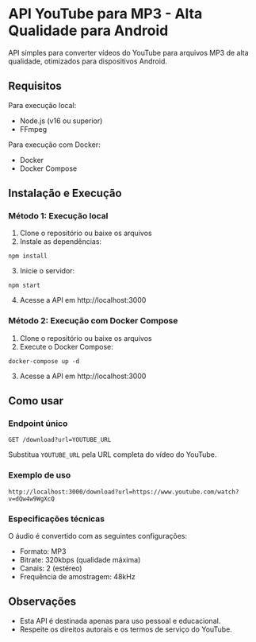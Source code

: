 # API YouTube para MP3 - Alta Qualidade para Android

API simples para converter vídeos do YouTube para arquivos MP3 de alta qualidade, otimizados para dispositivos Android.

## Requisitos

Para execução local:
- Node.js (v16 ou superior)
- FFmpeg

Para execução com Docker:
- Docker
- Docker Compose

## Instalação e Execução

### Método 1: Execução local

1. Clone o repositório ou baixe os arquivos
2. Instale as dependências:
```
npm install
```
3. Inicie o servidor:
```
npm start
```
4. Acesse a API em http://localhost:3000

### Método 2: Execução com Docker Compose

1. Clone o repositório ou baixe os arquivos
2. Execute o Docker Compose:
```
docker-compose up -d
```
3. Acesse a API em http://localhost:3000

## Como usar

### Endpoint único

`GET /download?url=YOUTUBE_URL`

Substitua `YOUTUBE_URL` pela URL completa do vídeo do YouTube.

### Exemplo de uso

```
http://localhost:3000/download?url=https://www.youtube.com/watch?v=dQw4w9WgXcQ
```

### Especificações técnicas

O áudio é convertido com as seguintes configurações:
- Formato: MP3
- Bitrate: 320kbps (qualidade máxima)
- Canais: 2 (estéreo)
- Frequência de amostragem: 48kHz

## Observações

- Esta API é destinada apenas para uso pessoal e educacional.
- Respeite os direitos autorais e os termos de serviço do YouTube.
